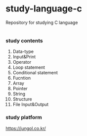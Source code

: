 # study-language-c
Repository for studying C language <br><br>

### study contents
1. Data-type
2. Input&Print
3. Operator
4. Loop statement
5. Conditional statement
6. Fucntion
7. Array
8. Pointer
9. String
10. Structure
11. File Input&Output

### study platform
https://jungol.co.kr/
